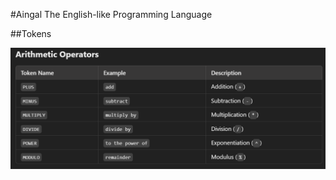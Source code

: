 #Aingal The English-like Programming Language

##Tokens

![image alt](https://github.com/Tuka1120/TKIK_Aingal/blob/main/Tkik/Arithmetic%20Operators.png?raw=true)
